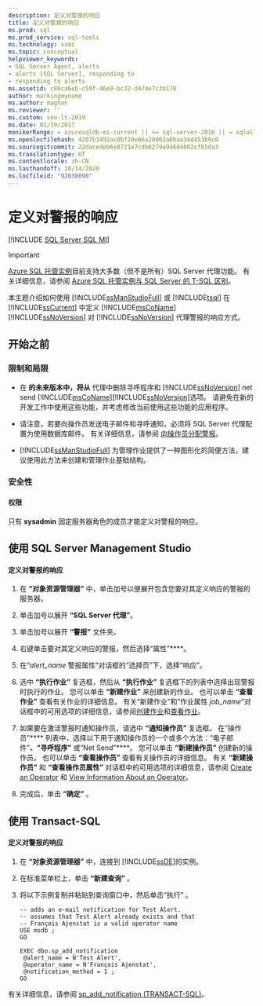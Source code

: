 ```yaml
---
description: 定义对警报的响应
title: 定义对警报的响应
ms.prod: sql
ms.prod_service: sql-tools
ms.technology: ssms
ms.topic: conceptual
helpviewer_keywords:
- SQL Server Agent, alerts
- alerts [SQL Server], responding to
- responding to alerts
ms.assetid: c86ca6eb-c59f-46e9-bc32-d474e7c3b170
author: markingmyname
ms.author: maghan
ms.reviewer: ''
ms.custom: seo-lt-2019
ms.date: 01/19/2017
monikerRange: = azuresqldb-mi-current || >= sql-server-2016 || = sqlallproducts-allversions
ms.openlocfilehash: 4207b3492ac0bf29e66a20002a0baa34d453b9c0
ms.sourcegitcommit: 22dacedeb6e8721e7cdb6279a946d4002cfb5da3
ms.translationtype: HT
ms.contentlocale: zh-CN
ms.lasthandoff: 10/14/2020
ms.locfileid: "92038090"
---
```

# <a name="define-the-response-to-an-alert"></a>定义对警报的响应

[!INCLUDE [SQL Server SQL MI](../../includes/applies-to-version/sql-asdbmi.md)]

> [!IMPORTANT]  
> [Azure SQL 托管实例](/azure/sql-database/sql-database-managed-instance)目前支持大多数（但不是所有）SQL Server 代理功能。 有关详细信息，请参阅 [Azure SQL 托管实例与 SQL Server 的 T-SQL 区别](/azure/sql-database/sql-database-managed-instance-transact-sql-information#sql-server-agent)。

本主题介绍如何使用 [!INCLUDE[ssManStudioFull](../../includes/ssmanstudiofull-md.md)] 或 [!INCLUDE[tsql](../../includes/tsql-md.md)] 在 [!INCLUDE[ssCurrent](../../includes/sscurrent-md.md)] 中定义 [!INCLUDE[msCoName](../../includes/msconame_md.md)] [!INCLUDE[ssNoVersion](../../includes/ssnoversion-md.md)] 对 [!INCLUDE[ssNoVersion](../../includes/ssnoversion-md.md)] 代理警报的响应方式。  
  
## <a name="before-you-begin"></a><a name="BeforeYouBegin"></a>开始之前  
  
### <a name="limitations-and-restrictions"></a><a name="Restrictions"></a>限制和局限  
  
-   在 **的未来版本中，将从** 代理中删除寻呼程序和 [!INCLUDE[ssNoVersion](../../includes/ssnoversion-md.md)] net send [!INCLUDE[msCoName](../../includes/msconame_md.md)][!INCLUDE[ssNoVersion](../../includes/ssnoversion-md.md)]选项。 请避免在新的开发工作中使用这些功能，并考虑修改当前使用这些功能的应用程序。  
  
-   请注意，若要向操作员发送电子邮件和寻呼通知，必须将 SQL Server 代理配置为使用数据库邮件。 有关详细信息，请参阅 [向操作员分配警报](assign-alerts-to-an-operator.md)。  
  
-   [!INCLUDE[ssManStudioFull](../../includes/ssmanstudiofull-md.md)] 为管理作业提供了一种图形化的简便方法，建议使用此方法来创建和管理作业基础结构。  
  
### <a name="security"></a><a name="Security"></a>安全性  
  
#### <a name="permissions"></a><a name="Permissions"></a>权限  
只有 **sysadmin** 固定服务器角色的成员才能定义对警报的响应。  
  
## <a name="using-sql-server-management-studio"></a><a name="SSMSProcedure"></a>使用 SQL Server Management Studio  
  
#### <a name="to-define-the-response-to-an-alert"></a>定义对警报的响应  
  
1.  在 **“对象资源管理器”** 中，单击加号以便展开包含您要对其定义响应的警报的服务器。  
  
2.  单击加号以展开 **“SQL Server 代理”**。  
  
3.  单击加号以展开 **“警报”** 文件夹。  
  
4.  右键单击要对其定义响应的警报，然后选择“属性”****。  
  
5.  在“_alert\_name_ 警报属性”对话框的“选择页”下，选择“响应”。  
  
6.  选中 **“执行作业”** 复选框，然后从 **“执行作业”** 复选框下的列表中选择出现警报时执行的作业。 您可以单击 **“新建作业”** 来创建新的作业。 也可以单击 **“查看作业”** 查看有关作业的详细信息。 有关“新建作业”和“作业属性 _job\_name_”对话框中的可用选项的详细信息，请参阅[创建作业](../../ssms/agent/create-a-job.md)和[查看作业](../../ssms/agent/view-a-job.md)。  
  
7.  如果要在激活警报时通知操作员，请选中 **“通知操作员”** 复选框。 在“操作员”**** 列表中，选择以下用于通知操作员的一个或多个方法：“电子邮件”****、“寻呼程序”**** 或“Net Send”****。 您可以单击 **“新建操作员”** 创建新的操作员。 也可以单击 **“查看操作员”** 查看有关操作员的详细信息。 有关 **“新建操作员”** 和 **“查看操作员属性”** 对话框中的可用选项的详细信息，请参阅 [Create an Operator](../../ssms/agent/create-an-operator.md) 和 [View Information About an Operator](../../ssms/agent/view-information-about-an-operator.md)。  
  
8.  完成后，单击 **“确定”** 。  
  
## <a name="using-transact-sql"></a><a name="TsqlProcedure"></a>使用 Transact-SQL  
  
#### <a name="to-define-the-response-to-an-alert"></a>定义对警报的响应  
  
1.  在 **“对象资源管理器”** 中，连接到 [!INCLUDE[ssDE](../../includes/ssde_md.md)]的实例。  
  
2.  在标准菜单栏上，单击 **“新建查询”** 。  
  
3.  将以下示例复制并粘贴到查询窗口中，然后单击“执行” 。  
  
    ```  
    -- adds an e-mail notification for Test Alert.  
    -- assumes that Test Alert already exists and that
    -- François Ajenstat is a valid operator name   
    USE msdb ;  
    GO  
  
    EXEC dbo.sp_add_notification  
     @alert_name = N'Test Alert',  
     @operator_name = N'François Ajenstat',  
     @notification_method = 1 ;  
    GO  
    ```  
  
有关详细信息，请参阅 [sp_add_notification (TRANSACT-SQL)](../../relational-databases/system-stored-procedures/sp-add-notification-transact-sql.md)。